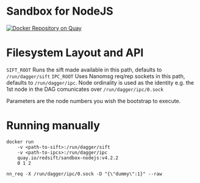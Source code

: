 # Sandbox for NodeJS

[![Docker Repository on Quay](https://quay.io/repository/redsift/sandbox-nodejs/status "Docker Repository on Quay")](https://quay.io/repository/redsift/sandbox-nodejs)

# Filesystem Layout and API

`SIFT_ROOT` Runs the sift made available in this path, defaults to `/run/dagger/sift`
`IPC_ROOT` Uses Nanomsg req/rep sockets in this path, defaults to `/run/dagger/ipc`. Node ordinality is used as the identity e.g. the 1st node in the DAG comunicates over `/run/dagger/ipc/0.sock`

Parameters are the node numbers you wish the bootstrap to execute.

# Running manually

	docker run 
		-v <path-to-sift>:/run/dagger/sift 
		-v <path-to-ipcs>:/run/dagger/ipc 
		quay.io/redsift/sandbox-nodejs:v4.2.2 
		0 1 2

`nn_req -X /run/dagger/ipc/0.sock -D "{\"dummy\":1}" --raw`
